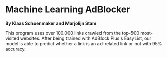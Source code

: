 # Machine Learning AdBlocker
**By Klaas Schoenmaker and Marjolijn Stam**

This program uses over 100.000 links crawled from the top-500 most-visited websites. After being trained with AdBlock Plus's EasyList, our model is able to predict whether a link is an ad-related link or not with 95% accuracy.